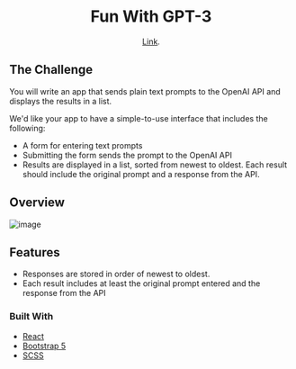 <h1 align="center">Fun With GPT-3</h1>

<div align="center">
     <a href="http://devchallenges.io" target="_blank">Link</a>.
</div>

## The Challenge
You will write an app that sends plain text prompts to the OpenAI API and displays the results in a list.

We'd like your app to have a simple-to-use interface that includes the following:
- A form for entering text prompts
- Submitting the form sends the prompt to the OpenAI API
- Results are displayed in a list, sorted from newest to oldest. Each result should include the original prompt and a response from the API.

## Overview

![image](https://user-images.githubusercontent.com/32205725/169082061-a7aeb449-17e1-469e-937a-7fa15abf5fd5.png)


## Features
- Responses are stored in order of newest to oldest.
- Each result includes at least the original prompt entered and the response from the API

### Built With

- [React](https://reactjs.org/)
- [Bootstrap 5](https://getbootstrap.com/docs/5.0/getting-started/introduction/)
- [SCSS](https://sass-lang.com/documentation)
